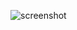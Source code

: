 ![screenshot](https://user-images.githubusercontent.com/1767466/30357836-b680163c-97f5-11e7-94bf-3ed5897da901.png)
